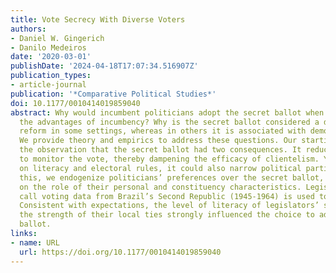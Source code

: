 ```yaml
---
title: Vote Secrecy With Diverse Voters
authors:
- Daniel W. Gingerich
- Danilo Medeiros
date: '2020-03-01'
publishDate: '2024-04-18T17:07:34.516907Z'
publication_types:
- article-journal
publication: '*Comparative Political Studies*'
doi: 10.1177/0010414019859040
abstract: Why would incumbent politicians adopt the secret ballot when doing so weakens
  the advantages of incumbency? Why is the secret ballot considered a democratizing
  reform in some settings, whereas in others it is associated with democratic backsliding?
  We provide theory and empirics to address these questions. Our starting point is
  the observation that the secret ballot had two consequences. It reduced the capacity
  to monitor the vote, thereby dampening the efficacy of clientelism. Yet, depending
  on literacy and electoral rules, it could also narrow political participation. Recognizing
  this, we endogenize politicians’ preferences over the secret ballot, concentrating
  on the role of their personal and constituency characteristics. Legislative roll
  call voting data from Brazil’s Second Republic (1945-1964) is used to test our framework.
  Consistent with expectations, the level of literacy of legislators’ supporters and
  the strength of their local ties strongly influenced the choice to adopt the secret
  ballot.
links:
- name: URL
  url: https://doi.org/10.1177/0010414019859040
---
```

